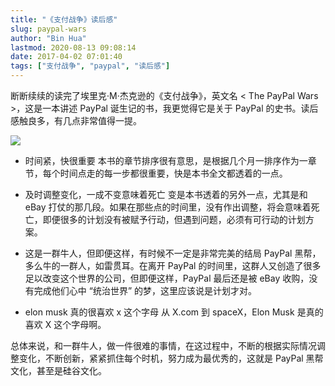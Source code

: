 ```yaml
---
title: "《支付战争》读后感"
slug: paypal-wars
author: "Bin Hua"
lastmod: 2020-08-13 09:08:14
date: 2017-04-02 07:01:40
tags: ["支付战争", "paypal", "读后感"]
---
```


断断续续的读完了埃里克·M·杰克逊的《支付战争》，英文名 < The PayPal Wars >，这是一本讲述 PayPal 诞生记的书，我更觉得它是关于 PayPal 的史书。读后感触良多，有几点非常值得一提。

![](/imgs/paypal-wars.jpg)

- 时间紧，快很重要 本书的章节排序很有意思，是根据几个月一排序作为一章节，每个时间点走的每一步都很重要，快是本书全文都透着的一点。

- 及时调整变化，一成不变意味着死亡 变是本书透着的另外一点，尤其是和 eBay 打仗的那几段。如果在那些点的时间里，没有作出调整，将会意味着死亡，即便很多的计划没有被赋予行动，但遇到问题，必须有可行动的计划方案。

- 这是一群牛人，但即便这样，有时候不一定是非常完美的结局 PayPal 黑帮，多么牛的一群人，如雷贯耳。在离开 PayPal 的时间里，这群人又创造了很多足以改变这个世界的公司，但即便这样，PayPal 最后还是被 eBay 收购，没有完成他们心中 “统治世界” 的梦，这里应该说是计划才对。

- elon musk 真的很喜欢 x 这个字母 从 X.com 到 spaceX，Elon Musk 是真的喜欢 X 这个字母啊。 

总体来说，和一群牛人，做一件很难的事情，在这过程中，不断的根据实际情况调整变化，不断创新，紧紧抓住每个时机，努力成为最优秀的，这就是 PayPal 黑帮文化，甚至是硅谷文化。
